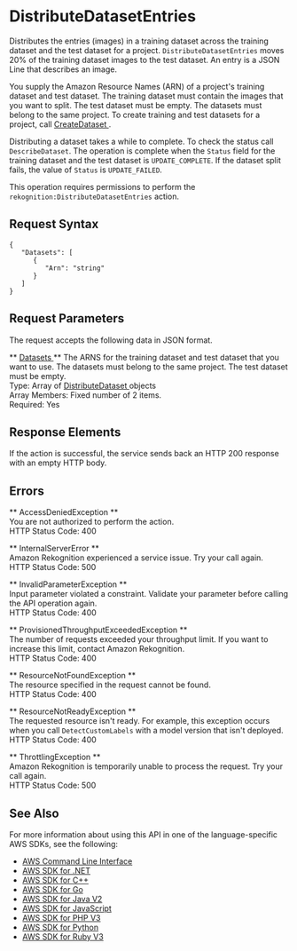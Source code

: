 # DistributeDatasetEntries<a name="API_DistributeDatasetEntries"></a>

Distributes the entries \(images\) in a training dataset across the training dataset and the test dataset for a project\. `DistributeDatasetEntries` moves 20% of the training dataset images to the test dataset\. An entry is a JSON Line that describes an image\. 

You supply the Amazon Resource Names \(ARN\) of a project's training dataset and test dataset\. The training dataset must contain the images that you want to split\. The test dataset must be empty\. The datasets must belong to the same project\. To create training and test datasets for a project, call [ CreateDataset ](API_CreateDataset.md)\.

Distributing a dataset takes a while to complete\. To check the status call `DescribeDataset`\. The operation is complete when the `Status` field for the training dataset and the test dataset is `UPDATE_COMPLETE`\. If the dataset split fails, the value of `Status` is `UPDATE_FAILED`\.

This operation requires permissions to perform the `rekognition:DistributeDatasetEntries` action\.

## Request Syntax<a name="API_DistributeDatasetEntries_RequestSyntax"></a>

```
{
   "Datasets": [ 
      { 
         "Arn": "string"
      }
   ]
}
```

## Request Parameters<a name="API_DistributeDatasetEntries_RequestParameters"></a>

The request accepts the following data in JSON format\.

 ** [ Datasets ](#API_DistributeDatasetEntries_RequestSyntax) **   <a name="rekognition-DistributeDatasetEntries-request-Datasets"></a>
The ARNS for the training dataset and test dataset that you want to use\. The datasets must belong to the same project\. The test dataset must be empty\.   
Type: Array of [ DistributeDataset ](API_DistributeDataset.md) objects  
Array Members: Fixed number of 2 items\.  
Required: Yes

## Response Elements<a name="API_DistributeDatasetEntries_ResponseElements"></a>

If the action is successful, the service sends back an HTTP 200 response with an empty HTTP body\.

## Errors<a name="API_DistributeDatasetEntries_Errors"></a>

 ** AccessDeniedException **   
You are not authorized to perform the action\.  
HTTP Status Code: 400

 ** InternalServerError **   
Amazon Rekognition experienced a service issue\. Try your call again\.  
HTTP Status Code: 500

 ** InvalidParameterException **   
Input parameter violated a constraint\. Validate your parameter before calling the API operation again\.  
HTTP Status Code: 400

 ** ProvisionedThroughputExceededException **   
The number of requests exceeded your throughput limit\. If you want to increase this limit, contact Amazon Rekognition\.  
HTTP Status Code: 400

 ** ResourceNotFoundException **   
The resource specified in the request cannot be found\.  
HTTP Status Code: 400

 ** ResourceNotReadyException **   
The requested resource isn't ready\. For example, this exception occurs when you call `DetectCustomLabels` with a model version that isn't deployed\.   
HTTP Status Code: 400

 ** ThrottlingException **   
Amazon Rekognition is temporarily unable to process the request\. Try your call again\.  
HTTP Status Code: 500

## See Also<a name="API_DistributeDatasetEntries_SeeAlso"></a>

For more information about using this API in one of the language\-specific AWS SDKs, see the following:
+  [ AWS Command Line Interface](https://docs.aws.amazon.com/goto/aws-cli/rekognition-2016-06-27/DistributeDatasetEntries) 
+  [ AWS SDK for \.NET](https://docs.aws.amazon.com/goto/DotNetSDKV3/rekognition-2016-06-27/DistributeDatasetEntries) 
+  [ AWS SDK for C\+\+](https://docs.aws.amazon.com/goto/SdkForCpp/rekognition-2016-06-27/DistributeDatasetEntries) 
+  [ AWS SDK for Go](https://docs.aws.amazon.com/goto/SdkForGoV1/rekognition-2016-06-27/DistributeDatasetEntries) 
+  [ AWS SDK for Java V2](https://docs.aws.amazon.com/goto/SdkForJavaV2/rekognition-2016-06-27/DistributeDatasetEntries) 
+  [ AWS SDK for JavaScript](https://docs.aws.amazon.com/goto/AWSJavaScriptSDK/rekognition-2016-06-27/DistributeDatasetEntries) 
+  [ AWS SDK for PHP V3](https://docs.aws.amazon.com/goto/SdkForPHPV3/rekognition-2016-06-27/DistributeDatasetEntries) 
+  [ AWS SDK for Python](https://docs.aws.amazon.com/goto/boto3/rekognition-2016-06-27/DistributeDatasetEntries) 
+  [ AWS SDK for Ruby V3](https://docs.aws.amazon.com/goto/SdkForRubyV3/rekognition-2016-06-27/DistributeDatasetEntries) 